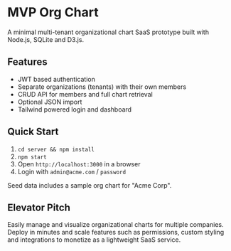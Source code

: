 # MVP Org Chart

A minimal multi-tenant organizational chart SaaS prototype built with Node.js, SQLite and D3.js.

## Features

- JWT based authentication
- Separate organizations (tenants) with their own members
- CRUD API for members and full chart retrieval
- Optional JSON import
- Tailwind powered login and dashboard

## Quick Start

1. `cd server && npm install`
2. `npm start`
3. Open `http://localhost:3000` in a browser
4. Login with `admin@acme.com` / `password`

Seed data includes a sample org chart for "Acme Corp".

## Elevator Pitch

Easily manage and visualize organizational charts for multiple companies. Deploy in minutes and scale features such as permissions, custom styling and integrations to monetize as a lightweight SaaS service.
